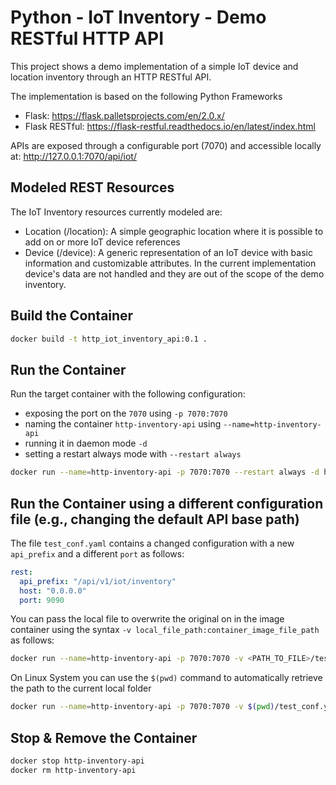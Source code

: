 # Python - IoT Inventory - Demo RESTful HTTP API

This project shows a demo implementation of a simple IoT device and location inventory through 
an HTTP RESTful API.

The implementation is based on the following Python Frameworks 

- Flask: https://flask.palletsprojects.com/en/2.0.x/
- Flask RESTful: https://flask-restful.readthedocs.io/en/latest/index.html

APIs are exposed through a configurable port (7070) and accessible locally at: http://127.0.0.1:7070/api/iot/

## Modeled REST Resources

The IoT Inventory resources currently modeled are:

- Location (/location): A simple geographic location where it is possible to add on or more IoT device references
- Device (/device): A generic representation of an IoT device with basic information and customizable attributes. 
In the current implementation device's data are not handled and they are out of the scope of the demo inventory.

## Build the Container

```bash
docker build -t http_iot_inventory_api:0.1 .
```

## Run the Container

Run the target container with the following configuration: 

- exposing the port on the `7070` using `-p 7070:7070`
- naming the container `http-inventory-api` using `--name=http-inventory-api`
- running it in daemon mode `-d`
- setting a restart always mode with `--restart always`

```bash
docker run --name=http-inventory-api -p 7070:7070 --restart always -d http_iot_inventory_api:0.1
```

## Run the Container using a different configuration file (e.g., changing the default API base path)

The file `test_conf.yaml` contains a changed configuration with a new `api_prefix` and a different `port` as follows:

```yaml
rest:
  api_prefix: "/api/v1/iot/inventory"
  host: "0.0.0.0"
  port: 9090
```

You can pass the local file to overwrite the original on in the image container using the syntax `-v local_file_path:container_image_file_path` as follows:

```bash
docker run --name=http-inventory-api -p 7070:7070 -v <PATH_TO_FILE>/test_conf.yaml:/app/conf.yaml --restart always -d http_iot_inventory_api:0.1
```

On Linux System you can use the `$(pwd)` command to automatically retrieve the path to the current local folder

```bash
docker run --name=http-inventory-api -p 7070:7070 -v $(pwd)/test_conf.yaml:/app/conf.yaml --restart always -d http_iot_inventory_api:0.1
```

## Stop & Remove the Container

```bash
docker stop http-inventory-api
docker rm http-inventory-api
```

